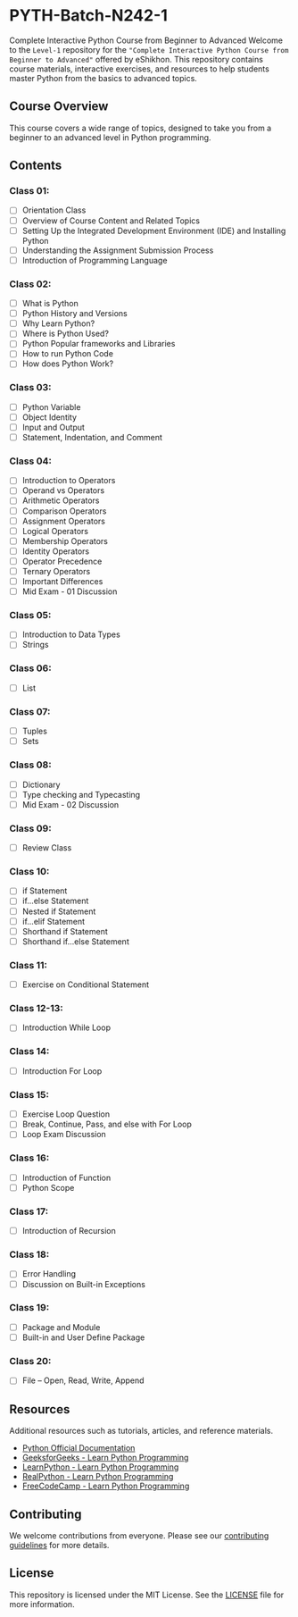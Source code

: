 # PYTH-Batch-N242-1

Complete Interactive Python Course from Beginner to Advanced
Welcome to the `Level-1` repository for the `"Complete Interactive Python Course from Beginner to Advanced"` offered by eShikhon. This repository contains course materials, interactive exercises, and resources to help students master Python from the basics to advanced topics.

## Course Overview

This course covers a wide range of topics, designed to take you from a beginner to an advanced level in Python programming. 

## Contents

### Class 01: 
- [ ] Orientation Class
- [ ] Overview of Course Content and Related Topics
- [ ] Setting Up the Integrated Development Environment (IDE) and Installing Python
- [ ] Understanding the Assignment Submission Process
- [ ] Introduction of Programming Language

### Class 02: 
- [ ] What is Python
- [ ] Python History and Versions        
- [ ] Why Learn Python?        
- [ ] Where is Python Used?        
- [ ] Python Popular frameworks and Libraries        
- [ ] How to run Python Code        
- [ ] How does Python Work?

### Class 03: 
- [ ] Python Variable
- [ ] Object Identity    
- [ ] Input and Output    
- [ ] Statement, Indentation, and Comment

### Class 04: 
- [ ] Introduction to Operators
- [ ] Operand vs Operators
- [ ] Arithmetic Operators
- [ ] Comparison Operators
- [ ] Assignment Operators
- [ ] Logical Operators
- [ ] Membership Operators
- [ ] Identity Operators
- [ ] Operator Precedence
- [ ] Ternary Operators
- [ ] Important Differences
- [ ] Mid Exam - 01 Discussion

### Class 05: 
- [ ] Introduction to Data Types
- [ ] Strings

### Class 06:
- [ ] List

### Class 07:
- [ ] Tuples                
- [ ] Sets

### Class 08:
- [ ] Dictionary
- [ ] Type checking and Typecasting        
- [ ] Mid Exam - 02 Discussion

### Class 09:
- [ ] Review Class

### Class 10:
- [ ] if Statement
- [ ] if…else Statement
- [ ] Nested if Statement
- [ ] if…elif Statement
- [ ] Shorthand if Statement
- [ ] Shorthand if…else Statement

### Class 11:
- [ ] Exercise on Conditional Statement

### Class 12-13:
- [ ] Introduction While Loop

### Class 14:
- [ ] Introduction For Loop

### Class 15:
- [ ] Exercise Loop Question
- [ ] Break, Continue, Pass, and else with For Loop    
- [ ] Loop Exam Discussion

### Class 16:
- [ ] Introduction of Function
- [ ] Python Scope

### Class 17:
- [ ] Introduction of Recursion

### Class 18:
- [ ] Error Handling 
- [ ] Discussion on Built-in Exceptions

### Class 19:
- [ ] Package and Module 
- [ ] Built-in and User Define Package

### Class 20:
- [ ] File – Open, Read, Write, Append

## Resources

Additional resources such as tutorials, articles, and reference materials.

- [Python Official Documentation](https://docs.python.org/3/)
- [GeeksforGeeks - Learn Python Programming](https://www.geeksforgeeks.org/python-programming-language-tutorial/)
- [LearnPython - Learn Python Programming](https://www.learnpython.org/)
- [RealPython - Learn Python Programming](https://realpython.com/)
- [FreeCodeCamp - Learn Python Programming](https://www.freecodecamp.org/news/python-code-examples-sample-script-coding-tutorial-for-beginners/)

## Contributing

We welcome contributions from everyone. Please see our [contributing guidelines](CONTRIBUTING.md) for more details.

## License

This repository is licensed under the MIT License. See the [LICENSE](LICENSE) file for more information.
